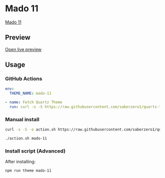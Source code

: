 # Mado 11

[Mado 11](https://github.com/hydescarf/Obsidian-Theme-Mado-11)

## Preview

[Open live preview](https://quartz-themes.github.io/mado-11/)

## Usage

### GitHub Actions

```yaml
env:
  THEME_NAME: mado-11
```

```yaml
- name: Fetch Quartz Theme
  run: curl -s -S https://raw.githubusercontent.com/saberzero1/quartz-themes/master/action.sh | bash -s -- $THEME_NAME
```

### Manual install

```bash
curl -s -S -o action.sh https://raw.githubusercontent.com/saberzero1/quartz-themes/master/action.sh

./action.sh mado-11
```

### Install script (Advanced)

After installing:

```bash
npm run theme mado-11
```
